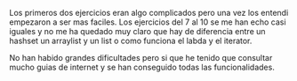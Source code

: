 Los primeros dos ejercicios eran algo complicados pero una vez los entendi empezaron a ser mas faciles.
Los ejercicios del 7 al 10 se me han echo casi iguales y no me ha quedado muy claro que hay de diferencia entre un hashset un arraylist y un list o como funciona el labda y el iterator.

No han habido grandes dificultades pero si que he tenido que consultar mucho guias de internet y se han conseguido todas las funcionalidades.